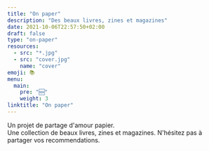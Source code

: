 ```yaml
---
title: "On paper"
description: "Des beaux livres, zines et magazines"
date: 2021-10-06T22:57:50+02:00
draft: false
type: "on-paper"
resources:
  - src: "*.jpg"
  - src: "cover.jpg"
    name: "cover"
emoji: 📚
menu:
  main:
    pre: "🆕"
    weight: 3
linktitle: "On paper"
---
```


Un projet de partage d'amour papier.  
Une collection de beaux livres, zines et magazines.
N'hésitez pas à partager vos recommendations.  

